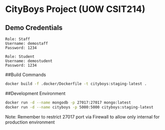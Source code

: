 # CityBoys Project (UOW CSIT214)

## Demo Credentials
```
Role: Staff
Username: demostaff
Password: 1234
```
```
Role: Student
Username: demostudent
Password: 1234
```

##Build Commands
```bash
docker build -f .docker/Dockerfile -t cityboys:staging-latest .
```

##Development Environment
```bash
docker run -d --name mongodb -p 27017:27017 mongo:latest
docker run -d --name cityboys -p 5000:5000 cityboys:staging-latest
```
Note: Remember to restrict 27017 port via Firewall to allow only internal for production environment
